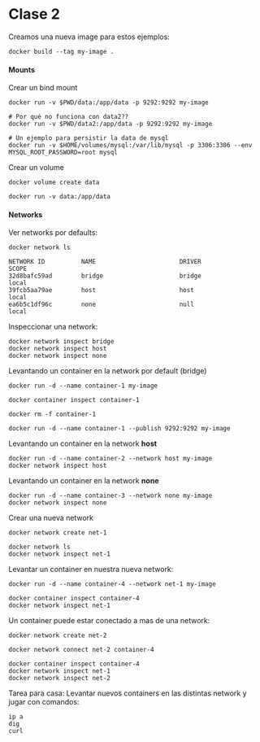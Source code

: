 Clase 2
=======

Creamos una nueva image para estos ejemplos:

```
docker build --tag my-image .
```

#### Mounts

Crear un bind mount

```
docker run -v $PWD/data:/app/data -p 9292:9292 my-image

# Por qué no funciona con data2??
docker run -v $PWD/data2:/app/data -p 9292:9292 my-image

# Un ejemplo para persistir la data de mysql
docker run -v $HOME/volumes/mysql:/var/lib/mysql -p 3306:3306 --env MYSQL_ROOT_PASSWORD=root mysql
```


Crear un volume
```
docker volume create data

docker run -v data:/app/data
```

#### Networks

Ver networks por defaults:

```
docker network ls

NETWORK ID          NAME                       DRIVER              SCOPE
32d8bafc59ad        bridge                     bridge              local
39fcb5aa79ae        host                       host                local
ea6b5c1df96c        none                       null                local
```

Inspeccionar una network:
```
docker network inspect bridge
docker network inspect host
docker network inspect none
```

Levantando un container en la network por default (bridge)
```
docker run -d --name container-1 my-image

docker container inspect container-1
```

```
docker rm -f container-1

docker run -d --name container-1 --publish 9292:9292 my-image
```

Levantando un container en la network **host**
```
docker run -d --name container-2 --network host my-image
docker network inspect host
```

Levantando un container en la network **none**
```
docker run -d --name container-3 --network none my-image
docker network inspect none
```

Crear una nueva network
```
docker network create net-1

docker network ls
docker network inspect net-1
```

Levantar un container en nuestra nueva network:
```
docker run -d --name container-4 --network net-1 my-image

docker container inspect container-4
docker network inspect net-1
```

Un container puede estar conectado a mas de una network:
```
docker network create net-2

docker network connect net-2 container-4

docker container inspect container-4
docker network inspect net-1
docker network inspect net-2
```

Tarea para casa:
Levantar nuevos containers en las distintas network y jugar con comandos:
```
ip a
dig
curl
```
